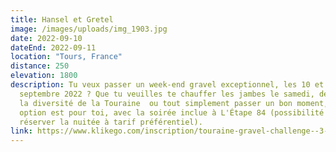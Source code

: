 ```yaml
---
title: Hansel et Gretel
image: /images/uploads/img_1903.jpg
date: 2022-09-10
dateEnd: 2022-09-11
location: "Tours, France"
distance: 250
elevation: 1800
description: Tu veux passer un week-end gravel exceptionnel, les 10 et 11
  septembre 2022 ? Que tu veuilles te chauffer les jambes le samedi, découvrir
  la diversité de la Touraine  ou tout simplement passer un bon moment, cette
  option est pour toi, avec la soirée inclue à L'Étape 84 (possibilité de
  réserver la nuitée à tarif préférentiel).
link: https://www.klikego.com/inscription/touraine-gravel-challenge--3-petit-parcours-90-km-samedi-2022/cyclo/vtt/1591316274595-5
---
```

